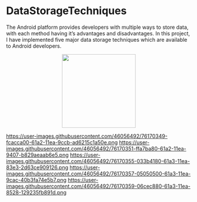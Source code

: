# DataStorageTechniques
The Android platform provides developers with multiple ways to store data, with each method having it’s advantages and disadvantages. In this project, I have implemented five major data storage techniques which are available to Android developers.

<div align="center">
    <img src="https://user-images.githubusercontent.com/46056492/76170348-fa4a7000-61a2-11ea-9310-0c802def13eb.png" width="200px"</img> 
</div>

https://user-images.githubusercontent.com/46056492/76170349-fcacca00-61a2-11ea-9ccb-ad6215c1a50e.png
https://user-images.githubusercontent.com/46056492/76170351-ffa7ba80-61a2-11ea-9407-b829aeaab6e5.png
https://user-images.githubusercontent.com/46056492/76170355-033b4180-61a3-11ea-83e3-2d63ce909126.png
https://user-images.githubusercontent.com/46056492/76170357-05050500-61a3-11ea-9cac-40b3fa74e5b7.png
https://user-images.githubusercontent.com/46056492/76170359-06cec880-61a3-11ea-8528-129235fb891d.png
